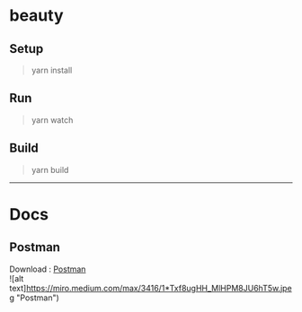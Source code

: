 # beauty
## Setup
> yarn install
## Run
> yarn watch
## Build
> yarn build

___

# Docs
## Postman
Download : [Postman](https://www.postman.com/downloads/)
</br>
![alt text]https://miro.medium.com/max/3416/1*Txf8ugHH_MlHPM8JU6hT5w.jpeg "Postman")

